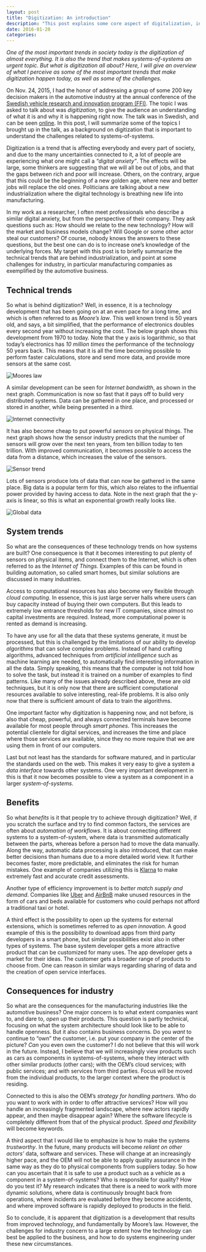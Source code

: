 ```yaml
---
layout: post
title: "Digitization: An introduction"
description: "This post explains some core aspect of digitalization, including underlying trends, benefits, and challenges."
date: 2016-01-20
categories:
---
```


_One of the most important trends in society today is the digitization of almost everything. It is also the trend that makes systems-of-systems an urgent topic. But what is digitization all about? Here, I will give an overview of what I perceive as some of the most important trends that make digitization happen today, as well as some of the challenges._

On Nov. 24, 2015, I had the honor of addressing a group of some 200 key decision makers in the automotive industry at the annual conference of the [Swedish vehicle research and innovation program (FFI)](https://www.vinnova.se/m/fordonsstrategisk-forskning-och-innovation/). The topic I was asked to talk about was _digitization_, to give the audience an understanding of what it is and why it is happening right now. The talk was in Swedish, and can be seen [online](https://www.youtube.com/watch?v=3uzEVDFmOYQ&index=4&list=PLI7DD2rwMEJ6dMZcwoIRM429p0sGO1VOt). In this post, I will summarize some of the topics I brought up in the talk, as a background on digitization that is important to understand the challenges related to systems-of-systems.

Digitization is a trend that is affecting everybody and every part of society, and due to the many uncertainties connected to it, a lot of people are experiencing what one might call a _“digital anxiety”_. The effects will be large, some thinkers are suggesting that we will all be out of jobs, and that the gaps between rich and poor will increase. Others, on the contrary, argue that this could be the beginning of a new golden age, where new and better jobs will replace the old ones. Politicians are talking about a new industrialization where the digital technology is breathing new life into manufacturing.

In my work as a researcher, I often meet professionals who describe a similar digital anxiety, but from the perspective of their company. They ask questions such as: How should we relate to the new technology? How will the market and business models change? Will Google or some other actor steal our customers? Of course, nobody knows the answers to these questions, but the best one can do is to increase one’s knowledge of the underlying forces. My target with this post is to briefly summarize the technical trends that are behind industrialization, and point at some challenges for industry, in particular manufacturing companies as exemplified by the automotive business.

Technical trends
----------------

So what is behind digitization? Well, in essence, it is a technology development that has been going on at an even pace for a long time, and which is often referred to as _Moore’s law_. This well known trend is 50 years old, and says, a bit simplified, that the performance of electronics doubles every second year without increasing the cost. The below graph shows this development from 1970 to today. Note that the y axis is logarithmic, so that today’s electronics has _10 million times_ the performance of the technology 50 years back. This means that it is all the time becoming possible to perform faster calculations, store and send more data, and provide more sensors at the same cost.

![Moores law](/assets/moores-law.png)

A similar development can be seen for _Internet bandwidth_, as shown in the next graph. Communication is now so fast that it pays off to build very distributed systems. Data can be gathered in one place, and processed or stored in another, while being presented in a third.

![Internet connectivity](/assets/internet-connectivity.png)

It has also become cheap to put powerful _sensors_ on physical things. The next graph shows how the sensor industry predicts that the number of sensors will grow over the next ten years, from ten billion today to ten trillion. With improved communication, it becomes possible to access the data from a distance, which increases the value of the sensors.

![Sensor trend](/assets/sensor-trend.jpg)

Lots of sensors produce lots of data that can now be gathered in the same place. Big data is a popular term for this, which also relates to the influential power provided by having access to data. Note in the next graph that the y-axis is linear, so this is what an exponential growth really looks like.

![Global data](/assets/global-data.jpg)

System trends
-------------

So what are the consequences of these technology trends on how systems are built? One consequence is that it becomes interesting to put plenty of sensors on physical items, and connect them to the Internet, which is often referred to as the _Internet of Things._ Examples of this can be found in building automation, so called smart homes, but similar solutions are discussed in many industries.

Access to computational resources has also become very flexible through _cloud computing_. In essence, this is just large server halls where users can buy capacity instead of buying their own computers. But this leads to extremely low entrance thresholds for new IT companies, since almost no capital investments are required. Instead, more computational power is rented as demand is increasing.

To have any use for all the data that these systems generate, it must be processed, but this is challenged by the limitations of our ability to develop _algorithms_ that can solve complex problems. Instead of hand crafting algorithms, advanced techniques from _artificial intelligence_ such as machine learning are needed, to automatically find interesting information in all the data. Simply speaking, this means that the computer is not told how to solve the task, but instead it is trained on a number of examples to find patterns. Like many of the issues already described above, these are old techniques, but it is only now that there are sufficient computational resources available to solve interesting, real-life problems. It is also only now that there is sufficient amount of data to train the algorithms.

One important factor why digitization is happening now, and not before, is also that cheap, powerful, and always connected terminals have become available for most people through _smart phones_. This increases the potential clientele for digital services, and increases the time and place where those services are available, since they no more require that we are using them in front of our computers.

Last but not least has the standards for software matured, and in particular the standards used on the web. This makes it very easy to give a system a _data interface_ towards other systems. One very important development in this is that it now becomes possible to view a system as a component in a larger _system-of-systems_.

Benefits
--------

So what _benefits_ is it that people try to achieve through digitization? Well, if you scratch the surface and try to find common factors, the services are often about _automation of workflows_. It is about connecting different systems to a system-of-system, where data is transmitted automatically between the parts, whereas before a person had to move the data manually. Along the way, automatic data processing is also introduced, that can make better decisions than humans due to a more detailed world view. It further becomes faster, more predictable, and eliminates the risk for human mistakes. One example of companies utilizing this is [Klarna](http://www.klarna.se/) to make extremely fast and accurate credit assessments.

Another type of efficiency improvement is to _better match supply and demand_. Companies like [Uber](http://www.uber.com/) and [AirBnB](http://www.airbnb.com/) make unused resources in the form of cars and beds available for customers who could perhaps not afford a traditional taxi or hotel.

A third effect is the possibility to open up the systems for external extensions, which is sometimes referred to as _open innovation_. A good example of this is the possibility to download apps from third party developers in a smart phone, but similar possibilities exist also in other types of systems. The base system developer gets a more attractive product that can be customized for many uses. The app developer gets a market for their ideas. The customer gets a broader range of products to choose from. One can reason in similar ways regarding sharing of data and the creation of open service interfaces.

Consequences for industry
-------------------------

So what are the consequences for the manufacturing industries like the automotive business? One major concern is to what extent companies want to, and dare to, _open up_ their products. This question is partly technical, focusing on what the system architecture should look like to be able to handle openness. But it also contains business concerns. Do you _want_ to continue to “own” the customer, i.e. put your company in the center of the picture? _Can_ you even own the customer? I do not believe that this will work in the future. Instead, I believe that we will increasingly view products such as cars as components in systems-of-systems, where they interact with other similar products (other cars); with the OEM’s cloud services; with public services; and with services from third parties. Focus will be moved from the individual products, to the larger context where the product is residing.

Connected to this is also the OEM’s _strategy for handling partners_. Who do you want to work with in order to offer attractive services? How will you handle an increasingly fragmented landscape, where new actors rapidly appear, and then maybe disappear again? Where the software lifecycle is completely different from that of the physical product. _Speed and flexibility_ will become keywords.

A third aspect that I would like to emphasize is how to make the systems _trustworthy_. In the future, many products will become _reliant on other actors’_ data, software and services. These will change at an increasingly higher pace, and the OEM will not be able to apply quality assurance in the same way as they do to physical components from suppliers today. So how can you ascertain that it is safe to use a product such as a vehicle as a component in a system-of-systems? Who is responsible for quality? How do you test it? My research indicates that there is a need to work with more dynamic solutions, where data is continuously brought back from operations, where incidents are evaluated before they become accidents, and where improved software is rapidly deployed to products in the field.

So to conclude, it is apparent that digitization is a development that results from improved technology, and fundamentally by Moore’s law. However, the challenges for industry concern to a large extent how the technology can best be applied to the business, and how to do systems engineering under these new circumstances.